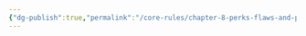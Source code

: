 ```yaml
---
{"dg-publish":true,"permalink":"/core-rules/chapter-8-perks-flaws-and-points/perks-list/trait/defenses/sharp-teeth/"}
---
```


